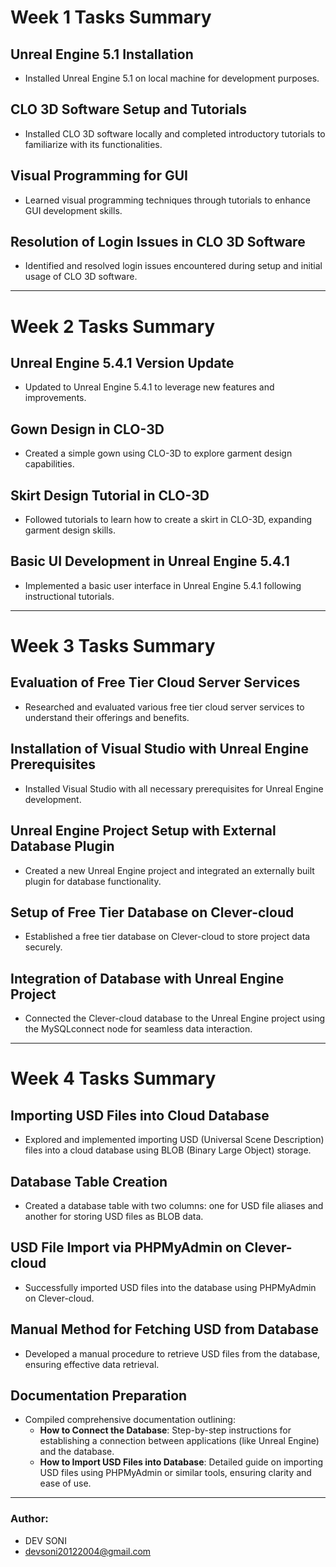 
# Week 1 Tasks Summary

## Unreal Engine 5.1 Installation

- Installed Unreal Engine 5.1 on local machine for development purposes.

## CLO 3D Software Setup and Tutorials

- Installed CLO 3D software locally and completed introductory tutorials to familiarize with its functionalities.

## Visual Programming for GUI

- Learned visual programming techniques through tutorials to enhance GUI development skills.

## Resolution of Login Issues in CLO 3D Software

- Identified and resolved login issues encountered during setup and initial usage of CLO 3D software.

---
# Week 2 Tasks Summary

## Unreal Engine 5.4.1 Version Update

- Updated to Unreal Engine 5.4.1 to leverage new features and improvements.

## Gown Design in CLO-3D

- Created a simple gown using CLO-3D to explore garment design capabilities.

## Skirt Design Tutorial in CLO-3D

- Followed tutorials to learn how to create a skirt in CLO-3D, expanding garment design skills.

## Basic UI Development in Unreal Engine 5.4.1

- Implemented a basic user interface in Unreal Engine 5.4.1 following instructional tutorials.

---

# Week 3 Tasks Summary

## Evaluation of Free Tier Cloud Server Services

- Researched and evaluated various free tier cloud server services to understand their offerings and benefits.

## Installation of Visual Studio with Unreal Engine Prerequisites

- Installed Visual Studio with all necessary prerequisites for Unreal Engine development.

## Unreal Engine Project Setup with External Database Plugin

- Created a new Unreal Engine project and integrated an externally built plugin for database functionality.

## Setup of Free Tier Database on Clever-cloud

- Established a free tier database on Clever-cloud to store project data securely.

## Integration of Database with Unreal Engine Project

- Connected the Clever-cloud database to the Unreal Engine project using the MySQLconnect node for seamless data interaction.

---

# Week 4 Tasks Summary

## Importing USD Files into Cloud Database

- Explored and implemented importing USD (Universal Scene Description) files into a cloud database using BLOB (Binary Large Object) storage.

## Database Table Creation

- Created a database table with two columns: one for USD file aliases and another for storing USD files as BLOB data.

## USD File Import via PHPMyAdmin on Clever-cloud

- Successfully imported USD files into the database using PHPMyAdmin on Clever-cloud.

## Manual Method for Fetching USD from Database

- Developed a manual procedure to retrieve USD files from the database, ensuring effective data retrieval.

## Documentation Preparation

- Compiled comprehensive documentation outlining:
  - **How to Connect the Database**: Step-by-step instructions for establishing a connection between applications (like Unreal Engine) and the database.
  - **How to Import USD Files into Database**: Detailed guide on importing USD files using PHPMyAdmin or similar tools, ensuring clarity and ease of use.

---
### Author:
- DEV SONI 
- devsoni20122004@gmail.com 
